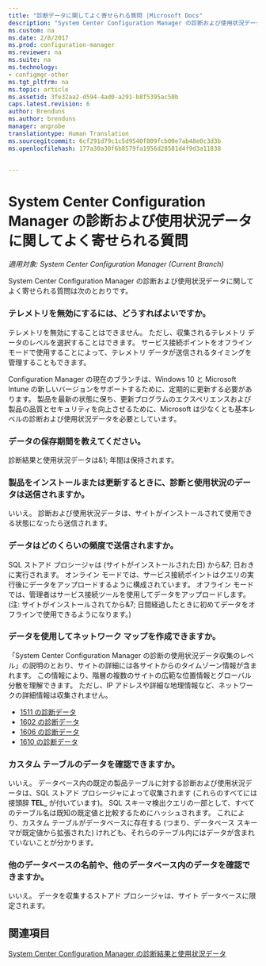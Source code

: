 ```yaml
---
title: "診断データに関してよく寄せられる質問 |Microsoft Docs"
description: "System Center Configuration Manager の診断および使用状況データに関してよく寄せられる質問を説明します。"
ms.custom: na
ms.date: 2/8/2017
ms.prod: configuration-manager
ms.reviewer: na
ms.suite: na
ms.technology:
- configmgr-other
ms.tgt_pltfrm: na
ms.topic: article
ms.assetid: 3fe32aa2-d594-4ad0-a291-b8f5395ac50b
caps.latest.revision: 6
author: Brenduns
ms.author: brenduns
manager: angrobe
translationtype: Human Translation
ms.sourcegitcommit: 6cf291d79c1c5d9540f809fcb00e7ab48e0c3d3b
ms.openlocfilehash: 177a30a30f6b8579fa1956d28581d4f9d3a11838


---
```

# <a name="frequently-asked-questions-about-diagnostics-and-usage-data-for-system-center-configuration-manager"></a>System Center Configuration Manager の診断および使用状況データに関してよく寄せられる質問

*適用対象: System Center Configuration Manager (Current Branch)*

System Center Configuration Manager の診断および使用状況データに関してよく寄せられる質問は次のとおりです。  

###  <a name="a-namebkmkoffa-how-do-i-turn-off-telemetry"></a><a name="bkmk_off"></a> テレメトリを無効にするには、どうすればよいですか。  
テレメトリを無効にすることはできません。 ただし、収集されるテレメトリ データのレベルを選択することはできます。 サービス接続ポイントをオフライン モードで使用することによって、テレメトリ データが送信されるタイミングを管理することもできます。

Configuration Manager の現在のブランチは、Windows 10 と Microsoft Intune の新しいバージョンをサポートするために、定期的に更新する必要があります。 製品を最新の状態に保ち、更新プログラムのエクスペリエンスおよび製品の品質とセキュリティを向上させるために、Microsoft は少なくとも基本レベルの診断および使用状況データを必要としています。

###  <a name="a-namebkmkretentiona-what-is-the-data-retention-period"></a><a name="bkmk_retention"></a> データの保存期間を教えてください。  
 診断結果と使用状況データは&1; 年間は保持されます。  

###  <a name="a-namebkmkupdatea-is-diagnostics-and-usage-data-sent-when-installing-or-updating-the-product"></a><a name="bkmk_update"></a> 製品をインストールまたは更新するときに、診断と使用状況のデータは送信されますか。  
 いいえ。 診断および使用状況データは、サイトがインストールされて使用できる状態になったら送信されます。  

###  <a name="a-namebkmkfrequencya-how-frequently-is-the-data-sent"></a><a name="bkmk_frequency"></a> データはどのくらいの頻度で送信されますか。  
 SQL ストアド プロシージャは (サイトがインストールされた日) から&7; 日おきに実行されます。 オンライン モードでは、サービス接続ポイントはクエリの実行後にデータをアップロードするように構成されています。 オフライン モードでは、管理者はサービス接続ツールを使用してデータをアップロードします。 (注: サイトがインストールされてから&7; 日間経過したときに初めてデータをオフラインで使用できるようになります。)  

###  <a name="a-namebkmknetworka-can-the-data-be-used-to-form-a-network-map"></a><a name="bkmk_network"></a> データを使用してネットワーク マップを作成できますか。  
 「System Center Configuration Manager の診断の使用状況データ収集のレベル」の説明のとおり、サイトの詳細には各サイトからのタイムゾーン情報が含まれます。 この情報により、階層の複数のサイトの広範な位置情報とグローバル分散を理解できます。 ただし、IP アドレスや詳細な地理情報など、ネットワークの詳細情報は収集されません。
 - [1511 の診断データ](/sccm/core/plan-design/diagnostics/levels-of-diagnostic-usage-data-collection-1511)
 - [1602 の診断データ](/sccm/core/plan-design/diagnostics/levels-of-diagnostic-usage-data-collection-1602)
 - [1606 の診断データ](/sccm/core/plan-design/diagnostics/levels-of-diagnostic-usage-data-collection-1606)
 - [1610 の診断データ](/sccm/core/plan-design/diagnostics/levels-of-diagnostic-usage-data-collection-1610)


###  <a name="a-namebkmktablesa-can-you-see-data-in-custom-tables"></a><a name="bkmk_tables"></a> カスタム テーブルのデータを確認できますか。  
 いいえ。 データベース内の既定の製品テーブルに対する診断および使用状況データは、SQL ストアド プロシージャによって収集されます (これらのすべてには接頭辞 **TEL_** が付いています)。 SQL スキーマ検出クエリの一部として、すべてのテーブル名は既知の既定値と比較するためにハッシュされます。 これにより、カスタム テーブルがデータベースに存在する (つまり、データベース スキーマが既定値から拡張された) けれども、それらのテーブル内にはデータが含まれていないことが分かります。  

###  <a name="a-namebkmkdatabasesa-can-you-see-names-of-other-databases-or-can-you-see-data-in-other-databases"></a><a name="bkmk_databases"></a> 他のデータベースの名前や、他のデータベース内のデータを確認できますか。  
 いいえ。 データを収集するストアド プロシージャは、サイト データベースに限定されます。  

## <a name="see-also"></a>関連項目  
 [System Center Configuration Manager の診断結果と使用状況データ](../../core/plan-design/diagnostics/diagnostics-and-usage-data.md)



<!--HONumber=Feb17_HO2-->


